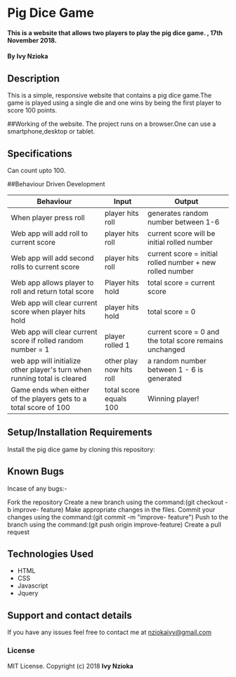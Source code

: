 # Pig Dice Game

#### This is a website that allows two players to play the pig dice game. , 17th November 2018.

#### By **Ivy Nzioka**

## Description
This is a simple, responsive website that contains a pig dice game.The game is played using a single die and one wins by being the first player to score 100 points.

##Working of the website.
The project runs on a browser.One can use a smartphone,desktop or tablet.

## Specifications
Can count upto 100.

##Behaviour Driven Development

| Behaviour | Input | Output |
|-----------|-------|--------|
| When player press roll |player hits roll |generates random number between 1-6  |
| Web app will add roll to current score| player hits roll | current score will be initial rolled number|
| Web app will add second rolls to current score | player hits roll | current score = initial rolled number + new rolled number |
| Web app allows player to roll and return total score | Player hits hold | total score = current score |
| Web app will clear current score when player hits hold | player hits hold | total score = 0 |
| Web app will clear current score if rolled random number = 1 | player rolled 1 | current score = 0 and the total score remains unchanged |
|web app will initialize other player's turn when running total is cleared | other play now hits roll | a random number between 1 - 6 is generated |
|Game ends when either of the players gets to a total score of 100 | total score equals 100 | Winning player! |
## Setup/Installation Requirements
Install the pig dice game by cloning this repository:

## Known Bugs
Incase of any bugs:-

Fork the repository
Create a new branch using the command:(git checkout -b improve- feature)
Make appropriate changes in the files.
Commit your changes using the command:(git commit -m "improve- feature")
Push to the branch using the command:(git push origin improve-feature)
Create a pull request

## Technologies Used
* HTML
* CSS
* Javascript
* Jquery

## Support and contact details
If you have any issues feel free to contact me at nziokaivy@gmail.com

### License
MIT License. Copyright (c) 2018 **Ivy Nzioka**
